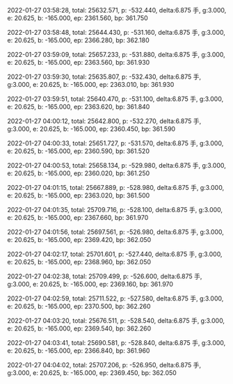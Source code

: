 2022-01-27 03:58:28, total: 25632.571, p: -532.440, delta:6.875 手, g:3.000, e: 20.625, b: -165.000, ep: 2361.560, bp: 361.750

2022-01-27 03:58:48, total: 25644.430, p: -531.160, delta:6.875 手, g:3.000, e: 20.625, b: -165.000, ep: 2366.280, bp: 362.180

2022-01-27 03:59:09, total: 25657.233, p: -531.880, delta:6.875 手, g:3.000, e: 20.625, b: -165.000, ep: 2363.560, bp: 361.930

2022-01-27 03:59:30, total: 25635.807, p: -532.430, delta:6.875 手, g:3.000, e: 20.625, b: -165.000, ep: 2363.010, bp: 361.930

2022-01-27 03:59:51, total: 25640.470, p: -531.100, delta:6.875 手, g:3.000, e: 20.625, b: -165.000, ep: 2363.620, bp: 361.840

2022-01-27 04:00:12, total: 25642.800, p: -532.270, delta:6.875 手, g:3.000, e: 20.625, b: -165.000, ep: 2360.450, bp: 361.590

2022-01-27 04:00:33, total: 25651.727, p: -531.570, delta:6.875 手, g:3.000, e: 20.625, b: -165.000, ep: 2360.590, bp: 361.520

2022-01-27 04:00:53, total: 25658.134, p: -529.980, delta:6.875 手, g:3.000, e: 20.625, b: -165.000, ep: 2360.020, bp: 361.250

2022-01-27 04:01:15, total: 25667.889, p: -528.980, delta:6.875 手, g:3.000, e: 20.625, b: -165.000, ep: 2363.020, bp: 361.500

2022-01-27 04:01:35, total: 25709.716, p: -528.100, delta:6.875 手, g:3.000, e: 20.625, b: -165.000, ep: 2367.660, bp: 361.970

2022-01-27 04:01:56, total: 25697.561, p: -526.980, delta:6.875 手, g:3.000, e: 20.625, b: -165.000, ep: 2369.420, bp: 362.050

2022-01-27 04:02:17, total: 25701.601, p: -527.440, delta:6.875 手, g:3.000, e: 20.625, b: -165.000, ep: 2368.960, bp: 362.050

2022-01-27 04:02:38, total: 25709.499, p: -526.600, delta:6.875 手, g:3.000, e: 20.625, b: -165.000, ep: 2369.160, bp: 361.970

2022-01-27 04:02:59, total: 25711.522, p: -527.580, delta:6.875 手, g:3.000, e: 20.625, b: -165.000, ep: 2370.500, bp: 362.260

2022-01-27 04:03:20, total: 25676.511, p: -528.540, delta:6.875 手, g:3.000, e: 20.625, b: -165.000, ep: 2369.540, bp: 362.260

2022-01-27 04:03:41, total: 25690.581, p: -528.840, delta:6.875 手, g:3.000, e: 20.625, b: -165.000, ep: 2366.840, bp: 361.960

2022-01-27 04:04:02, total: 25707.206, p: -526.950, delta:6.875 手, g:3.000, e: 20.625, b: -165.000, ep: 2369.450, bp: 362.050